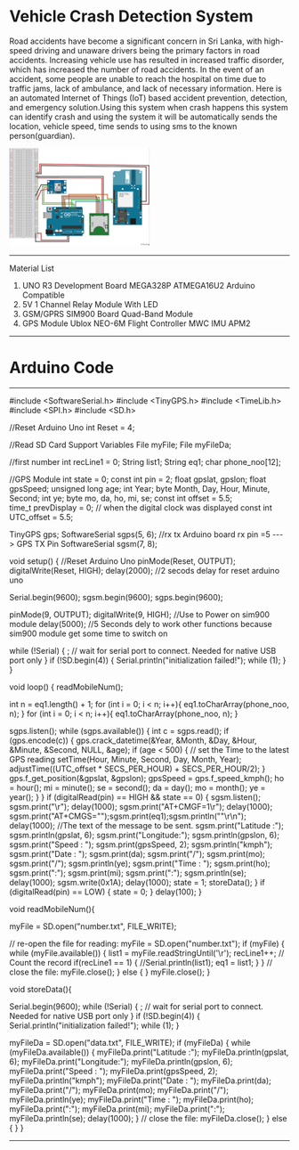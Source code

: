 # Vehicle Crash Detection System

Road accidents have become a significant concern in Sri Lanka, with high-speed driving and unaware drivers being the primary factors in road accidents. Increasing vehicle use has resulted in increased traffic disorder, which has increased the number of road accidents. In the event of an accident, some people are unable to reach the hospital on time due to traffic jams, lack of ambulance, and lack of necessary information. Here is an automated Internet of Things (IoT) based accident prevention, detection, and emergency solution.Using this system when crash happens this system can identify crash and using the system it will be automatically sends the location, vehicle speed, time sends to using sms to the known person(guardian).

<img src="https://github.com/uddhikaku/VehicleCrashDetectionSystem/blob/main/diagram.jpg" width="50%" />

---

Material List
1. UNO R3 Development Board MEGA328P ATMEGA16U2 Arduino Compatible
2. 5V 1 Channel Relay Module With LED
3. GSM/GPRS SIM900 Board Quad-Band Module
4. GPS Module Ublox NEO-6M Flight Controller MWC IMU APM2

---

# Arduino Code

---

#include <SoftwareSerial.h>
#include <TinyGPS.h>
#include <TimeLib.h>
#include <SPI.h>
#include <SD.h>

//Reset Arduino Uno
int Reset = 4;

//Read SD Card Support Variables
File myFile;
File myFileDa;

//first number
int recLine1 = 0;
String list1;
String eq1;
char phone_noo[12]; 

//GPS Module
int state = 0;
const int pin = 2;
float gpslat, gpslon;
float gpsSpeed;
unsigned long age;
int Year;
byte Month, Day, Hour, Minute, Second;
int ye;
byte mo, da, ho, mi, se;
const int offset = 5.5;   
time_t prevDisplay = 0; // when the digital clock was displayed
const int UTC_offset = 5.5;

TinyGPS gps;
SoftwareSerial sgps(5, 6); //rx tx   Arduino board rx pin =5 ---> GPS TX Pin 
SoftwareSerial sgsm(7, 8);

void setup()
{
  //Reset Arduino Uno
  pinMode(Reset, OUTPUT);
  digitalWrite(Reset, HIGH);
  delay(2000); //2 secods delay for reset arduino uno
  
  Serial.begin(9600);
  sgsm.begin(9600);
  sgps.begin(9600);

  pinMode(9, OUTPUT);
  digitalWrite(9, HIGH);         //Use to Power on sim900 module
  delay(5000);                 //5 Seconds dely to work other functions because sim900 module get some time to switch on

  while (!Serial) {
    ; // wait for serial port to connect. Needed for native USB port only
  }
  if (!SD.begin(4)) {
    Serial.println("initialization failed!");
    while (1);
  }
}

void loop()
{
  readMobileNum();

  int n = eq1.length() + 1;
  for (int i = 0; i < n; i++){
    eq1.toCharArray(phone_noo, n);
  }
  for (int i = 0; i < n; i++){
    eq1.toCharArray(phone_noo, n);
  }
  
  sgps.listen();
  while (sgps.available())
  {
    int c = sgps.read();
    if (gps.encode(c))
    {
      gps.crack_datetime(&Year, &Month, &Day, &Hour, &Minute, &Second, NULL, &age);
      if (age < 500) {
        // set the Time to the latest GPS reading
        setTime(Hour, Minute, Second, Day, Month, Year);
        adjustTime((UTC_offset * SECS_PER_HOUR) + SECS_PER_HOUR/2);
      }
      gps.f_get_position(&gpslat, &gpslon);
      gpsSpeed = gps.f_speed_kmph();
      ho = hour();
      mi = minute();
      se = second();
      da = day();
      mo = month();
      ye = year();
    }
  }
    if (digitalRead(pin) == HIGH && state == 0) {
      sgsm.listen();
      sgsm.print("\r");
      delay(1000);
      sgsm.print("AT+CMGF=1\r");
      delay(1000);
      sgsm.print("AT+CMGS=\"");sgsm.print(eq1);sgsm.println("\"\r\n");
      delay(1000);
      //The text of the message to be sent.
      sgsm.print("Latitude :");
      sgsm.println(gpslat, 6);
      sgsm.print("Longitude:");
      sgsm.println(gpslon, 6);
      sgsm.print("Speed : ");
      sgsm.print(gpsSpeed, 2);
      sgsm.println("kmph");
      sgsm.print("Date : ");
      sgsm.print(da);
      sgsm.print("/");
      sgsm.print(mo);
      sgsm.print("/");
      sgsm.println(ye);
      sgsm.print("Time : ");
      sgsm.print(ho);
      sgsm.print(":");
      sgsm.print(mi);
      sgsm.print(":");
      sgsm.println(se);
      delay(1000);
      sgsm.write(0x1A);
      delay(1000);
      state = 1;
      storeData();
    } 
  if (digitalRead(pin) == LOW) {
      state = 0;
    }
      delay(100);
}

void readMobileNum(){
 
  myFile = SD.open("number.txt", FILE_WRITE);
  
  // re-open the file for reading:
  myFile = SD.open("number.txt");
  if (myFile) {
    while (myFile.available())
    {
      list1 = myFile.readStringUntil('\r');
      recLine1++; // Count the record
      if(recLine1 == 1)
      {
         //Serial.println(list1);
         eq1 = list1;
      }
    }
    // close the file:
    myFile.close();
  } else {
  }
  myFile.close();
}



void storeData(){

  Serial.begin(9600);
  while (!Serial) {
    ; // wait for serial port to connect. Needed for native USB port only
  }
  if (!SD.begin(4)) {
    Serial.println("initialization failed!");
    while (1);
  }
 
  myFileDa = SD.open("data.txt", FILE_WRITE);
  if (myFileDa) {
    while (myFileDa.available())
    {
      myFileDa.print("Latitude :");
      myFileDa.println(gpslat, 6);
      myFileDa.print("Longitude:");
      myFileDa.println(gpslon, 6);
      myFileDa.print("Speed : ");
      myFileDa.print(gpsSpeed, 2);
      myFileDa.println("kmph");
      myFileDa.print("Date : ");
      myFileDa.print(da);
      myFileDa.print("/");
      myFileDa.print(mo);
      myFileDa.print("/");
      myFileDa.println(ye);
      myFileDa.print("Time : ");
      myFileDa.print(ho);
      myFileDa.print(":");
      myFileDa.print(mi);
      myFileDa.print(":");
      myFileDa.println(se);
      delay(1000);
    }
    // close the file:
    myFileDa.close();
  } else {
  } 
}


---
